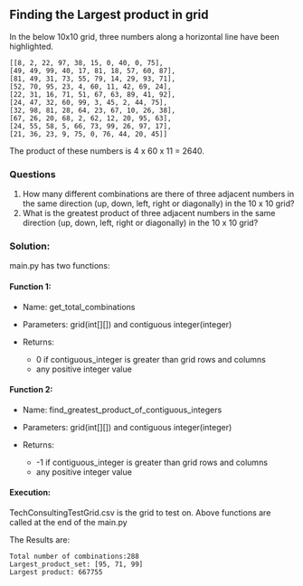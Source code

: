 ## Finding the Largest product in grid

In the below 10x10 grid, three numbers along a horizontal line have been highlighted.

    [[8, 2, 22, 97, 38, 15, 0, 40, 0, 75],
    [49, 49, 99, 40, 17, 81, 18, 57, 60, 87],
    [81, 49, 31, 73, 55, 79, 14, 29, 93, 71], 
    [52, 70, 95, 23, 4, 60, 11, 42, 69, 24],
    [22, 31, 16, 71, 51, 67, 63, 89, 41, 92],
    [24, 47, 32, 60, 99, 3, 45, 2, 44, 75],
    [32, 98, 81, 28, 64, 23, 67, 10, 26, 38],
    [67, 26, 20, 68, 2, 62, 12, 20, 95, 63],
    [24, 55, 58, 5, 66, 73, 99, 26, 97, 17],
    [21, 36, 23, 9, 75, 0, 76, 44, 20, 45]]

The product of these numbers is 4 x 60 x 11 = 2640.

### Questions

1. How many different combinations are there of three adjacent numbers in the same direction (up, down, left, right or diagonally) in
   the 10 x 10 grid?
2. What is the greatest product of three adjacent numbers in the same direction (up, down, left, right or diagonally) in the 10 x 10
   grid?

### Solution:

main.py has two functions:

#### Function 1:

- Name:   get_total_combinations

- Parameters: grid(int[][]) and contiguous integer(integer)

- Returns:

    - 0 if contiguous_integer is greater than grid rows and columns
    - any positive integer value

#### Function 2:

- Name:   find_greatest_product_of_contiguous_integers

- Parameters: grid(int[][]) and contiguous integer(integer)

- Returns:

    - -1 if contiguous_integer is greater than grid rows and columns
    - any positive integer value

#### Execution:

TechConsultingTestGrid.csv is the grid to test on. Above functions are called at the end of the main.py

The Results are:

    Total number of combinations:288
    Largest_product_set: [95, 71, 99]
    Largest product: 667755